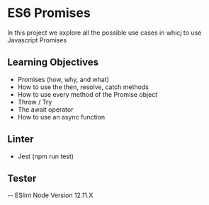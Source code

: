 # ES6 Promises
In this project we axplore all the possible use cases in whicj to use Javascript Promises
## Learning Objectives
- Promises (how, why, and what)
- How to use the then, resolve, catch methods
- How to use every method of the Promise object
- Throw / Try
- The await operator
- How to use an async function
## Linter
- Jest (npm run test)
## Tester
-- ESlint
Node Version 12.11.X